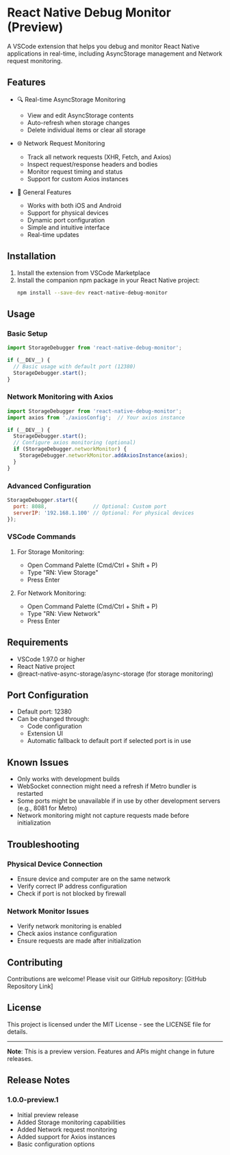 # React Native Debug Monitor (Preview)

A VSCode extension that helps you debug and monitor React Native applications in real-time, including AsyncStorage management and Network request monitoring.

## Features

- 🔍 Real-time AsyncStorage Monitoring
  - View and edit AsyncStorage contents
  - Auto-refresh when storage changes
  - Delete individual items or clear all storage
  
- 🌐 Network Request Monitoring
  - Track all network requests (XHR, Fetch, and Axios)
  - Inspect request/response headers and bodies
  - Monitor request timing and status
  - Support for custom Axios instances

- 🚀 General Features
  - Works with both iOS and Android
  - Support for physical devices
  - Dynamic port configuration
  - Simple and intuitive interface
  - Real-time updates

## Installation

1. Install the extension from VSCode Marketplace
2. Install the companion npm package in your React Native project:
   ```bash
   npm install --save-dev react-native-debug-monitor
   ```

## Usage

### Basic Setup
```javascript
import StorageDebugger from 'react-native-debug-monitor';

if (__DEV__) {
  // Basic usage with default port (12380)
  StorageDebugger.start();
}
```

### Network Monitoring with Axios
```javascript
import StorageDebugger from 'react-native-debug-monitor';
import axios from './axiosConfig';  // Your axios instance

if (__DEV__) {
  StorageDebugger.start();
  // Configure axios monitoring (optional)
  if (StorageDebugger.networkMonitor) {
    StorageDebugger.networkMonitor.addAxiosInstance(axios);
  }
}
```

### Advanced Configuration
```javascript
StorageDebugger.start({
  port: 8088,               // Optional: Custom port
  serverIP: '192.168.1.100' // Optional: For physical devices
});
```

### VSCode Commands
1. For Storage Monitoring:
   - Open Command Palette (Cmd/Ctrl + Shift + P)
   - Type "RN: View Storage"
   - Press Enter

2. For Network Monitoring:
   - Open Command Palette (Cmd/Ctrl + Shift + P)
   - Type "RN: View Network"
   - Press Enter

## Requirements

- VSCode 1.97.0 or higher
- React Native project
- @react-native-async-storage/async-storage (for storage monitoring)

## Port Configuration

- Default port: 12380
- Can be changed through:
  - Code configuration
  - Extension UI
  - Automatic fallback to default port if selected port is in use

## Known Issues

- Only works with development builds
- WebSocket connection might need a refresh if Metro bundler is restarted
- Some ports might be unavailable if in use by other development servers (e.g., 8081 for Metro)
- Network monitoring might not capture requests made before initialization

## Troubleshooting

### Physical Device Connection
- Ensure device and computer are on the same network
- Verify correct IP address configuration
- Check if port is not blocked by firewall

### Network Monitor Issues
- Verify network monitoring is enabled
- Check axios instance configuration
- Ensure requests are made after initialization

## Contributing

Contributions are welcome! Please visit our GitHub repository:
[GitHub Repository Link]

## License

This project is licensed under the MIT License - see the LICENSE file for details.

---
**Note**: This is a preview version. Features and APIs might change in future releases.

## Release Notes

### 1.0.0-preview.1
- Initial preview release
- Added Storage monitoring capabilities
- Added Network request monitoring
- Added support for Axios instances
- Basic configuration options